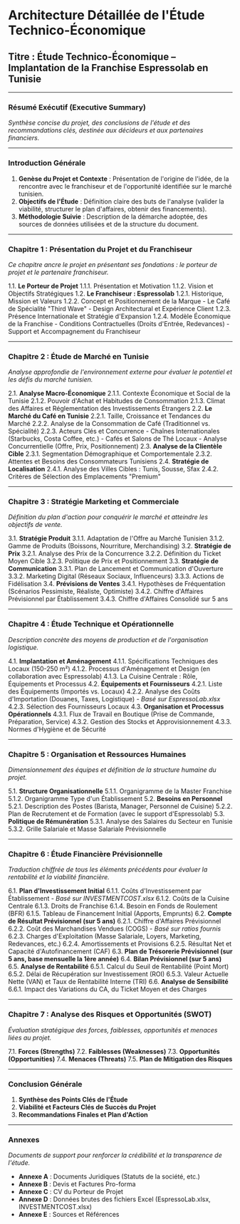 # Architecture Détaillée de l'Étude Technico-Économique

## Titre : Étude Technico-Économique – Implantation de la Franchise Espressolab en Tunisie

---

### **Résumé Exécutif** (Executive Summary)
*Synthèse concise du projet, des conclusions de l'étude et des recommandations clés, destinée aux décideurs et aux partenaires financiers.*

---

### **Introduction Générale**
1.  **Genèse du Projet et Contexte** : Présentation de l'origine de l'idée, de la rencontre avec le franchiseur et de l'opportunité identifiée sur le marché tunisien.
2.  **Objectifs de l'Étude** : Définition claire des buts de l'analyse (valider la viabilité, structurer le plan d'affaires, obtenir des financements).
3.  **Méthodologie Suivie** : Description de la démarche adoptée, des sources de données utilisées et de la structure du document.

---

### **Chapitre 1 : Présentation du Projet et du Franchiseur**
*Ce chapitre ancre le projet en présentant ses fondations : le porteur de projet et le partenaire franchiseur.*

1.1. **Le Porteur de Projet**
    1.1.1. Présentation et Motivation
    1.1.2. Vision et Objectifs Stratégiques
1.2. **Le Franchiseur : Espressolab**
    1.2.1. Historique, Mission et Valeurs
    1.2.2. Concept et Positionnement de la Marque
        - Le Café de Spécialité "Third Wave"
        - Design Architectural et Expérience Client
    1.2.3. Présence Internationale et Stratégie d'Expansion
    1.2.4. Modèle Économique de la Franchise
        - Conditions Contractuelles (Droits d'Entrée, Redevances)
        - Support et Accompagnement du Franchiseur

---

### **Chapitre 2 : Étude de Marché en Tunisie**
*Analyse approfondie de l'environnement externe pour évaluer le potentiel et les défis du marché tunisien.*

2.1. **Analyse Macro-Économique**
    2.1.1. Contexte Économique et Social de la Tunisie
    2.1.2. Pouvoir d'Achat et Habitudes de Consommation
    2.1.3. Climat des Affaires et Réglementation des Investissements Étrangers
2.2. **Le Marché du Café en Tunisie**
    2.2.1. Taille, Croissance et Tendances du Marché
    2.2.2. Analyse de la Consommation de Café (Traditionnel vs. Spécialité)
    2.2.3. Acteurs Clés et Concurrence
        - Chaînes Internationales (Starbucks, Costa Coffee, etc.)
        - Cafés et Salons de Thé Locaux
        - Analyse Concurrentielle (Offre, Prix, Positionnement)
2.3. **Analyse de la Clientèle Cible**
    2.3.1. Segmentation Démographique et Comportementale
    2.3.2. Attentes et Besoins des Consommateurs Tunisiens
2.4. **Stratégie de Localisation**
    2.4.1. Analyse des Villes Cibles : Tunis, Sousse, Sfax
    2.4.2. Critères de Sélection des Emplacements "Premium"

---

### **Chapitre 3 : Stratégie Marketing et Commerciale**
*Définition du plan d'action pour conquérir le marché et atteindre les objectifs de vente.*

3.1. **Stratégie Produit**
    3.1.1. Adaptation de l'Offre au Marché Tunisien
    3.1.2. Gamme de Produits (Boissons, Nourriture, Merchandising)
3.2. **Stratégie de Prix**
    3.2.1. Analyse des Prix de la Concurrence
    3.2.2. Définition du Ticket Moyen Cible
    3.2.3. Politique de Prix et Positionnement
3.3. **Stratégie de Communication**
    3.3.1. Plan de Lancement et Communication d'Ouverture
    3.3.2. Marketing Digital (Réseaux Sociaux, Influenceurs)
    3.3.3. Actions de Fidélisation
3.4. **Prévisions de Ventes**
    3.4.1. Hypothèses de Fréquentation (Scénarios Pessimiste, Réaliste, Optimiste)
    3.4.2. Chiffre d'Affaires Prévisionnel par Établissement
    3.4.3. Chiffre d'Affaires Consolidé sur 5 ans

---

### **Chapitre 4 : Étude Technique et Opérationnelle**
*Description concrète des moyens de production et de l'organisation logistique.*

4.1. **Implantation et Aménagement**
    4.1.1. Spécifications Techniques des Locaux (150-250 m²)
    4.1.2. Processus d'Aménagement et Design (en collaboration avec Espressolab)
    4.1.3. La Cuisine Centrale : Rôle, Équipements et Processus
4.2. **Équipements et Fournisseurs**
    4.2.1. Liste des Équipements (Importés vs. Locaux)
    4.2.2. Analyse des Coûts d'Importation (Douanes, Taxes, Logistique) - *Basé sur EspressoLab.xlsx*
    4.2.3. Sélection des Fournisseurs Locaux
4.3. **Organisation et Processus Opérationnels**
    4.3.1. Flux de Travail en Boutique (Prise de Commande, Préparation, Service)
    4.3.2. Gestion des Stocks et Approvisionnement
    4.3.3. Normes d'Hygiène et de Sécurité

---

### **Chapitre 5 : Organisation et Ressources Humaines**
*Dimensionnement des équipes et définition de la structure humaine du projet.*

5.1. **Structure Organisationnelle**
    5.1.1. Organigramme de la Master Franchise
    5.1.2. Organigramme Type d'un Établissement
5.2. **Besoins en Personnel**
    5.2.1. Description des Postes (Barista, Manager, Personnel de Cuisine)
    5.2.2. Plan de Recrutement et de Formation (avec le support d'Espressolab)
5.3. **Politique de Rémunération**
    5.3.1. Analyse des Salaires du Secteur en Tunisie
    5.3.2. Grille Salariale et Masse Salariale Prévisionnelle

---

### **Chapitre 6 : Étude Financière Prévisionnelle**
*Traduction chiffrée de tous les éléments précédents pour évaluer la rentabilité et la viabilité financière.*

6.1. **Plan d'Investissement Initial**
    6.1.1. Coûts d'Investissement par Établissement - *Basé sur INVESTMENTCOST.xlsx*
    6.1.2. Coûts de la Cuisine Centrale
    6.1.3. Droits de Franchise
    6.1.4. Besoin en Fonds de Roulement (BFR)
    6.1.5. Tableau de Financement Initial (Apports, Emprunts)
6.2. **Compte de Résultat Prévisionnel (sur 5 ans)**
    6.2.1. Chiffre d'Affaires Prévisionnel
    6.2.2. Coût des Marchandises Vendues (COGS) - *Basé sur ratios fournis*
    6.2.3. Charges d'Exploitation (Masse Salariale, Loyers, Marketing, Redevances, etc.)
    6.2.4. Amortissements et Provisions
    6.2.5. Résultat Net et Capacité d'Autofinancement (CAF)
6.3. **Plan de Trésorerie Prévisionnel (sur 5 ans, base mensuelle la 1ère année)**
6.4. **Bilan Prévisionnel (sur 5 ans)**
6.5. **Analyse de Rentabilité**
    6.5.1. Calcul du Seuil de Rentabilité (Point Mort)
    6.5.2. Délai de Récupération sur Investissement (ROI)
    6.5.3. Valeur Actuelle Nette (VAN) et Taux de Rentabilité Interne (TRI)
6.6. **Analyse de Sensibilité**
    6.6.1. Impact des Variations du CA, du Ticket Moyen et des Charges

---

### **Chapitre 7 : Analyse des Risques et Opportunités (SWOT)**
*Évaluation stratégique des forces, faiblesses, opportunités et menaces liées au projet.*

7.1. **Forces (Strengths)**
7.2. **Faiblesses (Weaknesses)**
7.3. **Opportunités (Opportunities)**
7.4. **Menaces (Threats)**
7.5. **Plan de Mitigation des Risques**

---

### **Conclusion Générale**
1.  **Synthèse des Points Clés de l'Étude**
2.  **Viabilité et Facteurs Clés de Succès du Projet**
3.  **Recommandations Finales et Plan d'Action**

---

### **Annexes**
*Documents de support pour renforcer la crédibilité et la transparence de l'étude.*

- **Annexe A** : Documents Juridiques (Statuts de la société, etc.)
- **Annexe B** : Devis et Factures Pro-forma
- **Annexe C** : CV du Porteur de Projet
- **Annexe D** : Données brutes des fichiers Excel (EspressoLab.xlsx, INVESTMENTCOST.xlsx)
- **Annexe E** : Sources et Références

